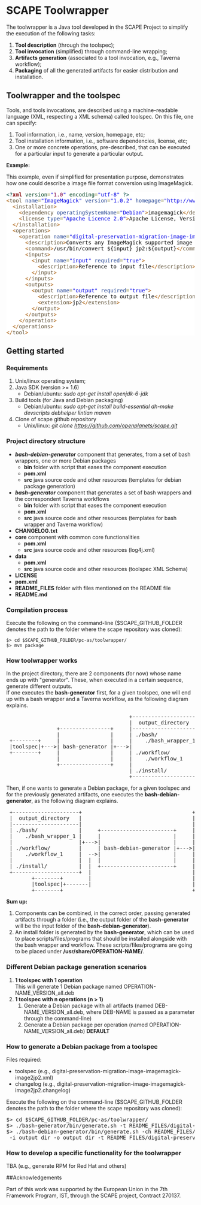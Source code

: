 # SCAPE Toolwrapper

The toolwrapper is a Java tool developed in the SCAPE Project to simplify the execution of the following tasks:

1. **Tool description** (through the toolspec);
2. **Tool invocation** (simplified) through command-line wrapping;
3. **Artifacts generation** (associated to a tool invocation, e.g., Taverna workflow);
4. **Packaging** of all the generated artifacts for easier distribution and installation.

## Toolwrapper and the toolspec

Tools, and tools invocations, are described using a machine-readable language (XML, respecting a XML schema) called toolspec. On this file, one can specify:

1. Tool information, i.e., name, version, homepage, etc;
2. Tool installation information, i.e., software dependencies, license, etc;
3. One or more concrete operations, pre-described, that can be executed for a particular input to generate a particular output.

**Example:**

This example, even if simplified for presentation purpose, demonstrates how one could describe a image file format conversion using ImageMagick.

<pre style='color:#000000;background:#ffffff;'><span style='color:#004a43; '>&lt;?</span><span style='color:#800000; font-weight:bold; '>xml</span><span style='color:#004a43; '> </span><span style='color:#074726; '>version</span><span style='color:#808030; '>=</span><span style='color:#0000e6; '>"</span><span style='color:#7d0045; '>1.0</span><span style='color:#0000e6; '>"</span><span style='color:#004a43; '> </span><span style='color:#074726; '>encoding</span><span style='color:#808030; '>=</span><span style='color:#0000e6; '>"</span><span style='color:#0000e6; '>utf-8</span><span style='color:#0000e6; '>"</span><span style='color:#004a43; '> </span><span style='color:#004a43; '>?></span>
<span style='color:#a65700; '>&lt;</span><span style='color:#5f5035; '>tool</span> <span style='color:#274796; '>name</span><span style='color:#808030; '>=</span><span style='color:#0000e6; '>"</span><span style='color:#0000e6; '>ImageMagick</span><span style='color:#0000e6; '>"</span> <span style='color:#274796; '>version</span><span style='color:#808030; '>=</span><span style='color:#0000e6; '>"</span><span style='color:#0000e6; '>1.0.2</span><span style='color:#0000e6; '>"</span> <span style='color:#274796; '>homepage</span><span style='color:#808030; '>=</span><span style='color:#0000e6; '>"</span><span style='color:#0000e6; '>http://www.imagemagick.org/script/convert.php</span><span style='color:#0000e6; '>"</span><span style='color:#a65700; '>></span>
  <span style='color:#a65700; '>&lt;</span><span style='color:#5f5035; '>installation</span><span style='color:#a65700; '>></span>
    <span style='color:#a65700; '>&lt;</span><span style='color:#5f5035; '>dependency</span> <span style='color:#274796; '>operatingSystemName</span><span style='color:#808030; '>=</span><span style='color:#0000e6; '>"</span><span style='color:#0000e6; '>Debian</span><span style='color:#0000e6; '>"</span><span style='color:#a65700; '>></span>imagemagick<span style='color:#a65700; '>&lt;/</span><span style='color:#5f5035; '>dependency</span><span style='color:#a65700; '>></span>
    <span style='color:#a65700; '>&lt;</span><span style='color:#5f5035; '>license</span> <span style='color:#274796; '>type</span><span style='color:#808030; '>=</span><span style='color:#0000e6; '>"</span><span style='color:#0000e6; '>Apache Licence 2.0</span><span style='color:#0000e6; '>"</span><span style='color:#a65700; '>></span>Apache License, Version 2.0<span style='color:#a65700; '>&lt;/</span><span style='color:#5f5035; '>license</span><span style='color:#a65700; '>></span>
  <span style='color:#a65700; '>&lt;/</span><span style='color:#5f5035; '>installation</span><span style='color:#a65700; '>></span>
  <span style='color:#a65700; '>&lt;</span><span style='color:#5f5035; '>operations</span><span style='color:#a65700; '>></span>
    <span style='color:#a65700; '>&lt;</span><span style='color:#5f5035; '>operation</span> <span style='color:#274796; '>name</span><span style='color:#808030; '>=</span><span style='color:#0000e6; '>"</span><span style='color:#0000e6; '>digital-preservation-migration-image-imagemagick-image2jp2</span><span style='color:#0000e6; '>"</span><span style='color:#a65700; '>></span>
      <span style='color:#a65700; '>&lt;</span><span style='color:#5f5035; '>description</span><span style='color:#a65700; '>></span>Converts any ImageMagick supported image format to JPEG2000<span style='color:#a65700; '>&lt;/</span><span style='color:#5f5035; '>description</span><span style='color:#a65700; '>></span>
      <span style='color:#a65700; '>&lt;</span><span style='color:#5f5035; '>command</span><span style='color:#a65700; '>></span>/usr/bin/convert ${input} jp2:${output}<span style='color:#a65700; '>&lt;/</span><span style='color:#5f5035; '>command</span><span style='color:#a65700; '>></span>
      <span style='color:#a65700; '>&lt;</span><span style='color:#5f5035; '>inputs</span><span style='color:#a65700; '>></span>
        <span style='color:#a65700; '>&lt;</span><span style='color:#5f5035; '>input</span> <span style='color:#274796; '>name</span><span style='color:#808030; '>=</span><span style='color:#0000e6; '>"</span><span style='color:#0000e6; '>input</span><span style='color:#0000e6; '>"</span> <span style='color:#274796; '>required</span><span style='color:#808030; '>=</span><span style='color:#0000e6; '>"</span><span style='color:#0000e6; '>true</span><span style='color:#0000e6; '>"</span><span style='color:#a65700; '>></span>     
          <span style='color:#a65700; '>&lt;</span><span style='color:#5f5035; '>description</span><span style='color:#a65700; '>></span>Reference to input file<span style='color:#a65700; '>&lt;/</span><span style='color:#5f5035; '>description</span><span style='color:#a65700; '>></span>
        <span style='color:#a65700; '>&lt;/</span><span style='color:#5f5035; '>input</span><span style='color:#a65700; '>></span>
      <span style='color:#a65700; '>&lt;/</span><span style='color:#5f5035; '>inputs</span><span style='color:#a65700; '>></span>
      <span style='color:#a65700; '>&lt;</span><span style='color:#5f5035; '>outputs</span><span style='color:#a65700; '>></span>
        <span style='color:#a65700; '>&lt;</span><span style='color:#5f5035; '>output</span> <span style='color:#274796; '>name</span><span style='color:#808030; '>=</span><span style='color:#0000e6; '>"</span><span style='color:#0000e6; '>output</span><span style='color:#0000e6; '>"</span> <span style='color:#274796; '>required</span><span style='color:#808030; '>=</span><span style='color:#0000e6; '>"</span><span style='color:#0000e6; '>true</span><span style='color:#0000e6; '>"</span><span style='color:#a65700; '>></span>   
          <span style='color:#a65700; '>&lt;</span><span style='color:#5f5035; '>description</span><span style='color:#a65700; '>></span>Reference to output file<span style='color:#a65700; '>&lt;/</span><span style='color:#5f5035; '>description</span><span style='color:#a65700; '>></span>
          <span style='color:#a65700; '>&lt;</span><span style='color:#5f5035; '>extension</span><span style='color:#a65700; '>></span>jp2<span style='color:#a65700; '>&lt;/</span><span style='color:#5f5035; '>extension</span><span style='color:#a65700; '>></span>
        <span style='color:#a65700; '>&lt;/</span><span style='color:#5f5035; '>output</span><span style='color:#a65700; '>></span>
      <span style='color:#a65700; '>&lt;/</span><span style='color:#5f5035; '>outputs</span><span style='color:#a65700; '>></span>
    <span style='color:#a65700; '>&lt;/</span><span style='color:#5f5035; '>operation</span><span style='color:#a65700; '>></span>
  <span style='color:#a65700; '>&lt;/</span><span style='color:#5f5035; '>operations</span><span style='color:#a65700; '>></span>
<span style='color:#a65700; '>&lt;/</span><span style='color:#5f5035; '>tool</span><span style='color:#a65700; '>></span>
</pre>

## Getting started

### Requirements

1. Unix/linux operating system;
2. Java SDK (version >= 1.6)
    * Debian/ubuntu: *sudo apt-get install openjdk-6-jdk*
3. Build tools (for Java and Debian packaging)
    * Debian/ubuntu: *sudo apt-get install build-essential dh-make devscripts debhelper lintian maven*
4. Clone of scape github repository
    * Unix/linux: *git clone https://github.com/openplanets/scape.git*

### Project directory structure

* _**bash-debian-generator**_ component that generates, from a set of bash wrappers, one or more Debian packages
    * **bin** folder with script that eases the component execution
    * **pom.xml**
    * **src** java source code and other resources (templates for debian package generation)
* _**bash-generator**_ component that generates a set of bash wrappers and the correspondent Taverna workflows
    * **bin** folder with script that eases the component execution
    * **pom.xml**
    * **src** java source code and other resources (templates for bash wrapper and Taverna workflow)
* **CHANGELOG.txt**
* **core** component with common core functionalities
    * **pom.xml**
    * **src** java source code and other resources (log4j.xml)
* **data**
    * **pom.xml**
    * **src** java source code and other resources (toolspec XML Schema)
* **LICENSE**
* **pom.xml**
* **README_FILES** folder with files mentioned on the README file
* **README.md**

### Compilation process

Execute the following on the command-line ($SCAPE\_GITHUB\_FOLDER denotes the path to the folder where the scape repository was cloned):

	$> cd $SCAPE_GITHUB_FOLDER/pc-as/toolwrapper/
	$> mvn package

### How toolwrapper works

In the project directory, there are 2 components (for now) whose name ends up with "generator". These, when executed in a certain sequence, generate different outputs.  
If one executes the **bash-generator** first, for a given toolspec, one will end up with a bash wrapper and a Taverna workflow, as the following diagram explains.

<pre>                                       +---------------------+
                                       |  output_directory   |
                +----------------+     |---------------------|
                |                |     | ./bash/             |
 +--------+     |                |     |    ./bash_wrapper_1 |
 |toolspec|+---&gt;| bash-generator |+---&gt;|                     |
 +--------+     |                |     | ./workflow/         |
                |                |     |    ./workflow_1     |
                +----------------+     |                     |
                                       | ./install/          |
                                       +---------------------+
</pre>
  
Then, if one wants to generate a Debian package, for a given toolspec and for the previously generated artifacts, one executes the **bash-debian-generator**, as the following diagram explains.

<pre> +---------------------+                                   +---------------------+
 |  output_directory   |                                   |  output_directory   |
 |---------------------|                                   |---------------------|
 | ./bash/             |     +-----------------------+     | ./bash/             |
 |    ./bash_wrapper_1 |     |                       |     |    ./bash_wrapper_1 |
 |                     |+---&gt;|                       |     |                     |
 | ./workflow/         |     | bash-debian-generator |+---&gt;| ./workflow/         |
 |    ./workflow_1     |  --&gt;|                       |     |    ./workflow_1     |
 |                     |  |  |                       |     |                     |
 | ./install/          |  |  +-----------------------+     | ./install/          |
 +---------------------+  |                                |                     |
        +--------+        |                                | ./debian/           |
        |toolspec|+-------|                                |    ./debian_1       |
        +--------+                                         +---------------------+
</pre>
  
**Sum up:**  
1. Components can be combined, in the correct order, passing generated artifacts through a folder (i.e., the output folder of the **bash-generator** will be the input folder of the **bash-debian-generator**).  
2. An install folder is generated by the **bash-generator**, which can be used to place scripts/files/programs that should be installed alongside with the bash wrapper and workflow. These scripts/files/programs are going to be placed under **/usr/share/OPERATION-NAME/**.
  
### Different Debian package generation scenarios

1. **1 toolspec with 1 operation**  
This will generate 1 Debian package named OPERATION-NAME\_VERSION\_all.deb
2. **1 toolspec with n operations (n > 1)**
    1. Generate a Debian package with all artifacts (named DEB-NAME\_VERSION\_all.deb, where DEB-NAME is passed as a parameter through the command-line)
    2. Generate a Debian package per operation (named OPERATION-NAME\_VERSION\_all.deb) **DEFAULT**

### How to generate a Debian package from a toolspec

Files required:

* toolspec (e.g., digital-preservation-migration-image-imagemagick-image2jp2.xml)
* changelog (e.g., digital-preservation-migration-image-imagemagick-image2jp2.changelog)

Execute the following on the command-line ($SCAPE\_GITHUB\_FOLDER denotes the path to the folder where the scape repository was cloned):

<pre>$> cd $SCAPE_GITHUB_FOLDER/pc-as/toolwrapper/
$> ./bash-generator/bin/generate.sh -t README_FILES/digital-preservation-migration-image-imagemagick-image2jp2.xml -o output_dir
$> ./bash-debian-generator/bin/generate.sh -ch README_FILES/digital-preservation-migration-image-imagemagick-image2jp2.changelog -e hsilva@keep.pt
 -i output_dir -o output_dir -t README_FILES/digital-preservation-migration-image-imagemagick-image2jp2.xml
</pre>

### How to develop a specific functionality for the toolwrapper

TBA (e.g., generate RPM for Red Hat and others)

##Acknowledgements

Part of this work was supported by the European Union in the 7th Framework Program, IST, through the SCAPE project, Contract 270137.
